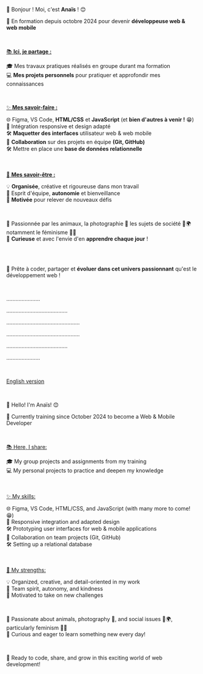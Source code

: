 👋 Bonjour ! Moi, c'est **Anaïs** ! 😊

💼 En formation depuis octobre 2024 pour devenir **développeuse web & web mobile**

<br/>

<ins>📚 **Ici, je partage :** </ins>

🎓 Mes travaux pratiques réalisés en groupe durant ma formation
<br/>💻 **Mes projets personnels** pour pratiquer et approfondir mes connaissances

<br/>

<ins>✨ **Mes savoir-faire :** </ins>

🌐 Figma, VS Code, **HTML/CSS** et **JavaScript** (et **bien d'autres à venir !** 😁)
<br/>🔧 Intégration responsive et design adapté
<br/>🛠️ **Maquetter des interfaces** utilisateur web & web mobile
<br/>🔧 **Collaboration** sur des projets en équipe **(Git, GitHub)**
<br/>🛠️ Mettre en place une **base de données relationnelle**

<br/>

<ins>🌟 **Mes savoir-être :** </ins>

💡 **Organisée**, créative et rigoureuse dans mon travail
<br/>🤝 Esprit d'équipe, **autonomie** et bienveillance
<br/>🚀 **Motivée** pour relever de nouveaux défis

<br/>

🐾 Passionnée par les animaux, la photographie 📸 les sujets de société 🌱🌍 notamment le féminisme 💜🌈
<br/>🌱 **Curieuse** et avec l'envie d'en **apprendre chaque jour** !

<br/>

<br/>🚀 Prête à coder, partager et **évoluer dans cet univers passionnant** qu'est le développement web !

<br/>

<p>                                                                                               </p>
<p>                                     ......................                          </p>
<p>                             ........................................                          </p>
<p>                        ................................................                          </p>
<p>                        ................................................                          </p>
<p>                             ........................................                          </p>
<p>                                     ......................                          </p>
<p>                                                                                               </p>

<br/>

<ins>English version</ins>

<br/>

👋 Hello! I'm Anaïs! 😊

💼 Currently training since October 2024 to become a Web & Mobile Developer

<br/>

<ins>📚 Here, I share:</ins>

🎓 My group projects and assignments from my training
<br/>💻 My personal projects to practice and deepen my knowledge

<br/>

<ins>✨ My skills:</ins>

🌐 Figma, VS Code, HTML/CSS, and JavaScript (with many more to come! 😁)
<br/>🔧 Responsive integration and adapted design
<br/>🛠️ Prototyping user interfaces for web & mobile applications
<br/>🔧 Collaboration on team projects (Git, GitHub)
<br/>🛠️ Setting up a relational database

<br/>

<ins>🌟 My strengths:</ins>

💡 Organized, creative, and detail-oriented in my work
<br/>🤝 Team spirit, autonomy, and kindness
<br/>🚀 Motivated to take on new challenges

<br/>

🐾 Passionate about animals, photography 📸, and social issues 🌱🌍, particularly feminism 💜🌈
<br/>🌱 Curious and eager to learn something new every day!

<br/>

🚀 Ready to code, share, and grow in this exciting world of web development!
